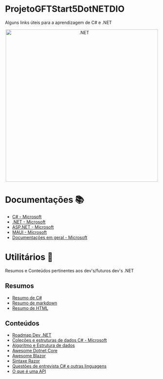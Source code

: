 # ProjetoGFTStart5DotNETDIO
<p> Alguns links úteis para a aprendizagem de C# e .NET </p>

<p align="center">
  <img width="500" height="500" src="https://upload.wikimedia.org/wikipedia/commons/thumb/a/a3/.NET_Logo.svg/2048px-.NET_Logo.svg.png" alt=".NET"/>
</p>


# Documentações 📚
- [C# - Microsoft](https://docs.microsoft.com/en-us/dotnet/csharp/)
- [.NET - Microsoft](https://docs.microsoft.com/en-us/dotnet/fundamentals/)
- [ASP.NET - Microsoft](https://docs.microsoft.com/en-us/aspnet/core/?view=aspnetcore-6.0)
- [MAUI - Microsoft](https://docs.microsoft.com/en-us/dotnet/maui/)
- [Documentações em geral - Microsoft](https://docs.microsoft.com/en-us/documentation/)


# Utilitários 🔧
<p> Resumos e Conteúdos pertinentes aos dev's/futuros dev's .NET </p>

## Resumos 
- [Resumo de C#](https://simplecheatsheet.com/tag/c-cheat-sheet-1/)
- [Resumo de markdown](https://www.markdownguide.org/cheat-sheet/)
- [Resumo de HTML](https://htmlcheatsheet.com)

## Conteúdos 
- [Roadmap Dev .NET](https://awesomeopensource.com/project/MoienTajik/AspNetCore-Developer-Roadmap)
- [Coleções e estruturas de dados C# - Microsoft](https://docs.microsoft.com/en-us/dotnet/standard/collections/)
- [Algoritmo e Estrutura de dados](https://www.programiz.com/dsa)
- [Awesome Dotnet Core](https://github.com/thangchung/awesome-dotnet-core)
- [Awesome Blazor](https://github.com/AdrienTorris/awesome-blazor)
- [Sintaxe Razor](https://docs.microsoft.com/en-us/aspnet/core/mvc/views/razor?view=aspnetcore-6.0)
- [Questões de entrevista C# e outras linguagens](https://github.com/DopplerHQ/awesome-interview-questions#c-2)
- [O que é uma API](https://www.freecodecamp.org/news/what-is-an-api-and-how-to-test-it/)

